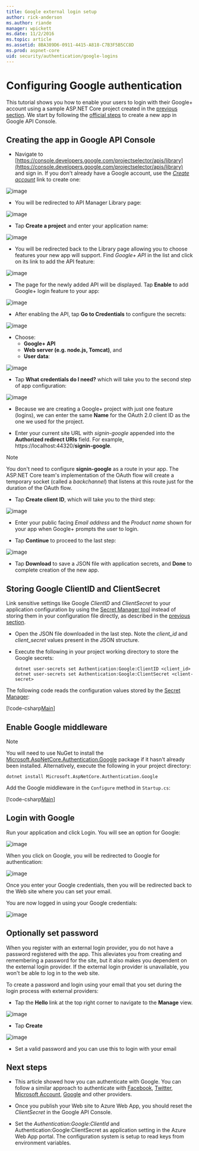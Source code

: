 ```yaml
---
title: Google external login setup
author: rick-anderson
ms.author: riande
manager: wpickett
ms.date: 11/2/2016
ms.topic: article
ms.assetid: 8BA389D6-0911-4415-A818-C7B3F5B5CC8D
ms.prod: aspnet-core
﻿uid: security/authentication/google-logins
---
```

# Configuring Google authentication

<a name=security-authentication-google-logins></a>

This tutorial shows you how to enable your users to login with their Google+ account using a sample ASP.NET Core project created in the [previous section](sociallogins.md). We start by following the [official steps](https://developers.google.com/identity/sign-in/web/devconsole-project) to create a new app in Google API Console.

## Creating the app in Google API Console

* Navigate to [https://console.developers.google.com/projectselector/apis/library](https://console.developers.google.com/projectselector/apis/library) and sign in. If you don't already have a Google account, use the *[Create account](https://accounts.google.com/SignUpWithoutGmail?service=cloudconsole&continue=https%3A%2F%2Fconsole.developers.google.com%2Fprojectselector%2Fapis%2Flibrary&ltmpl=api)* link to create one:

![image](sociallogins/_static/GoogleConsoleLogin.png)

* You will be redirected to API Manager Library page:

![image](sociallogins/_static/GoogleConsoleSwitchboard.png)

* Tap **Create a project** and enter your application name:

![image](sociallogins/_static/GoogleConsoleNewProj.png)

* You will be redirected back to the Library page allowing you to choose features your new app will support. Find *Google+ API* in the list and click on its link to add the API feature:

![image](sociallogins/_static/GoogleConsoleChooseApi.png)

* The page for the newly added API will be displayed. Tap **Enable** to add Google+ login feature to your app:

![image](sociallogins/_static/GoogleConsoleEnableApi.png)

* After enabling the API, tap **Go to Credentials** to configure the secrets:

![image](sociallogins/_static/GoogleConsoleGoCredentials.png)

* Choose:
   * **Google+ API**
   * **Web server (e.g. node.js, Tomcat)**, and
   * **User data**:

![image](sociallogins/_static/GoogleConsoleChooseCred.png)

* Tap **What credentials do I need?** which will take you to the second step of app configuration:

![image](sociallogins/_static/GoogleConsoleCreateClient.png)

* Because we are creating a Google+ project with just one feature (logins), we can enter the same **Name** for the OAuth 2.0 client ID as the one we used for the project.

* Enter your current site URL with *signin-google* appended into the **Authorized redirect URIs** field. For example, https://localhost:44320/**signin-google**.

> [!NOTE]
> You don't need to configure **signin-google** as a route in your app. The ASP.NET Core team's implementation of the OAuth flow will create a temporary socket (called a *backchannel*) that listens at this route just for the duration of the OAuth flow.

* Tap **Create client ID**, which will take you to the third step:

![image](sociallogins/_static/GoogleConsoleAddCred.png)

* Enter your public facing *Email address* and the *Product name* shown for your app when Google+ prompts the user to login.

* Tap **Continue** to proceed to the last step:

![image](sociallogins/_static/GoogleConsoleFinish.png)

* Tap **Download** to save a JSON file with application secrets, and **Done** to complete creation of the new app.

## Storing Google ClientID and ClientSecret

Link sensitive settings like Google *ClientID* and *ClientSecret* to your application configuration by using the [Secret Manager tool](../app-secrets.md) instead of storing them in your configuration file directly, as described in the [previous section](sociallogins.md).

* Open the JSON file downloaded in the last step. Note the *client_id* and *client_secret* values present in the JSON structure.

* Execute the following in your project working directory to store the Google secrets:

  <!-- literal_block {"ids": [], "xml:space": "preserve"} -->

  ````
  dotnet user-secrets set Authentication:Google:ClientID <client_id>
  dotnet user-secrets set Authentication:Google:ClientSecret <client-secret>
     ````

The following code reads the configuration values stored by the [Secret Manager](../app-secrets.md#security-app-secrets):

[!code-csharp[Main](../../common/samples/WebApplication1/Startup.cs?highlight=11&range=20-36)]

## Enable Google middleware

> [!NOTE]
> You will need to use NuGet to install the [Microsoft.AspNetCore.Authentication.Google](https://www.nuget.org/packages/Microsoft.AspNetCore.Authentication.Google/1.1.0-preview1-final) package if it hasn't already been installed. Alternatively, execute the following in your project directory:
>
> `dotnet install Microsoft.AspNetCore.Authentication.Google`

Add the Google middleware in the `Configure` method in `Startup.cs`:

[!code-csharp[Main](./sociallogins/sample/Startup.cs?highlight=33,34,35,36,37&range=58-110)]

## Login with Google

Run your application and click Login. You will see an option for Google:

![image](sociallogins/_static/DoneGoogle.PNG)

When you click on Google, you will be redirected to Google for authentication:

![image](sociallogins/_static/GoogleLogin.PNG)

Once you enter your Google credentials, then you will be redirected back to the Web site where you can set your email.

You are now logged in using your Google credentials:

![image](sociallogins/_static/Done.PNG)

## Optionally set password

When you register with an external login provider, you do not have a password registered with the app. This alleviates you from creating and remembering a password for the site, but it also makes you dependent on the external login provider. If the external login provider is unavailable, you won't be able to log in to the web site.

To create a password and login using your email that you set during the login process with external providers:

* Tap the **Hello <email alias>** link at the top right corner to navigate to the **Manage** view.

![image](sociallogins/_static/pass1.PNG)

* Tap **Create**

![image](sociallogins/_static/pass2.PNG)

* Set a valid password and you can use this to login with your email

## Next steps

* This article showed how you can authenticate with Google. You can follow a similar approach to authenticate with [Facebook](facebook-logins.md), [Twitter](twitter-logins.md), [Microsoft Account](microsoft-logins.md), [Google](google-logins.md) and other providers.

* Once you publish your Web site to Azure Web App, you should reset the *ClientSecret* in the Google API Console.

* Set the *Authentication:Google:ClientId* and Authentication:Google:ClientSecret as application setting in the Azure Web App portal. The configuration system is setup to read keys from environment variables.
